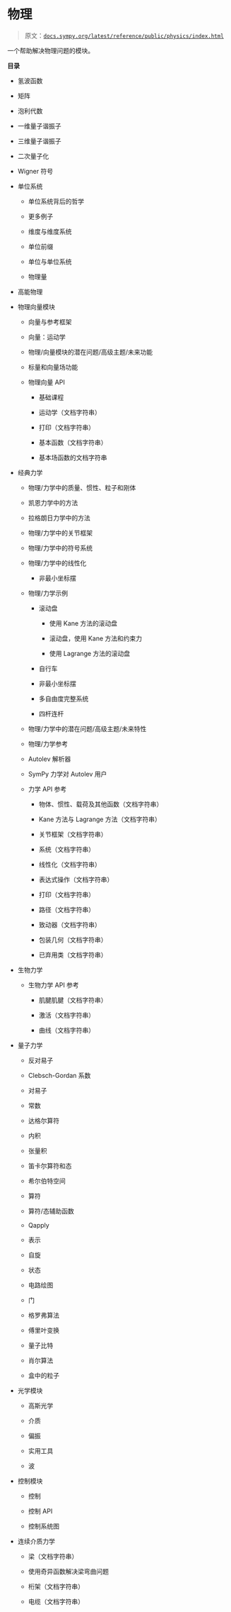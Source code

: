 # 物理

> 原文：[`docs.sympy.org/latest/reference/public/physics/index.html`](https://docs.sympy.org/latest/reference/public/physics/index.html)

一个帮助解决物理问题的模块。

**目录**

+   氢波函数

+   矩阵

+   泡利代数

+   一维量子谐振子

+   三维量子谐振子

+   二次量子化

+   Wigner 符号

+   单位系统

    +   单位系统背后的哲学

    +   更多例子

    +   维度与维度系统

    +   单位前缀

    +   单位与单位系统

    +   物理量

+   高能物理

+   物理向量模块

    +   向量与参考框架

    +   向量：运动学

    +   物理/向量模块的潜在问题/高级主题/未来功能

    +   标量和向量场功能

    +   物理向量 API

        +   基础课程

        +   运动学（文档字符串）

        +   打印（文档字符串）

        +   基本函数（文档字符串）

        +   基本场函数的文档字符串

+   经典力学

    +   物理/力学中的质量、惯性、粒子和刚体

    +   凯恩力学中的方法

    +   拉格朗日力学中的方法

    +   物理/力学中的关节框架

    +   物理/力学中的符号系统

    +   物理/力学中的线性化

        +   非最小坐标摆

    +   物理/力学示例

        +   滚动盘

            +   使用 Kane 方法的滚动盘

            +   滚动盘，使用 Kane 方法和约束力

            +   使用 Lagrange 方法的滚动盘

        +   自行车

        +   非最小坐标摆

        +   多自由度完整系统

        +   四杆连杆

    +   物理/力学中的潜在问题/高级主题/未来特性

    +   物理/力学参考

    +   Autolev 解析器

    +   SymPy 力学对 Autolev 用户

    +   力学 API 参考

        +   物体、惯性、载荷及其他函数（文档字符串）

        +   Kane 方法与 Lagrange 方法（文档字符串）

        +   关节框架（文档字符串）

        +   系统（文档字符串）

        +   线性化（文档字符串）

        +   表达式操作（文档字符串）

        +   打印（文档字符串）

        +   路径（文档字符串）

        +   致动器（文档字符串）

        +   包装几何（文档字符串）

        +   已弃用类（文档字符串）

+   生物力学

    +   生物力学 API 参考

        +   肌腱肌腱（文档字符串）

        +   激活（文档字符串）

        +   曲线（文档字符串）

+   量子力学

    +   反对易子

    +   Clebsch-Gordan 系数

    +   对易子

    +   常数

    +   达格尔算符

    +   内积

    +   张量积

    +   笛卡尔算符和态

    +   希尔伯特空间

    +   算符

    +   算符/态辅助函数

    +   Qapply

    +   表示

    +   自旋

    +   状态

    +   电路绘图

    +   门

    +   格罗弗算法

    +   傅里叶变换

    +   量子比特

    +   肖尔算法

    +   盒中的粒子

+   光学模块

    +   高斯光学

    +   介质

    +   偏振

    +   实用工具

    +   波

+   控制模块

    +   控制

    +   控制 API

    +   控制系统图

+   连续介质力学

    +   梁（文档字符串）

    +   使用奇异函数解决梁弯曲问题

    +   桁架（文档字符串）

    +   电缆（文档字符串）
